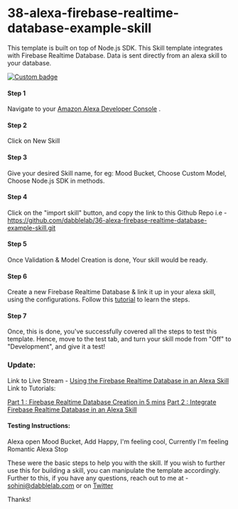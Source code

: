 # 38-alexa-firebase-realtime-database-example-skill
This template is built on top of Node.js SDK. This Skill template integrates with Firebase Realtime Database. Data is sent directly from an alexa skill to your database.

[![Custom badge](https://img.shields.io/endpoint?url=https://badges-shields-io-88j4y07yzimq.runkit.sh)](https://deploy.dabble.dev/deploy/v2/h0zv1fepf7)

#### Step 1  
Navigate to your [Amazon Alexa Developer Console](https://developer.amazon.com/alexa/console/ask) .

#### Step 2 
Click on New Skill

#### Step 3 
Give your desired Skill name, for eg: Mood Bucket, Choose Custom Model, Choose Node.js SDK in methods.

#### Step 4 
Click on the "import skill" button, and copy the link to this Github Repo i.e - https://github.com/dabblelab/36-alexa-firebase-realtime-database-example-skill.git

#### Step 5 
Once Validation & Model Creation is done, Your skill would be ready.

#### Step 6 
Create a new Firebase Realtime Database & link it up in your alexa skill, using the configurations. Follow this [tutorial](https://youtu.be/qKxisFLQRpQ) to learn the steps. 

#### Step 7 
Once, this is done, you've successfully covered all the steps to test this template. Hence, move to the test tab, and turn your skill mode from "Off" to "Development", and give it a test! 


### Update:

Link to Live Stream - [Using the Firebase Realtime Database in an Alexa Skill](https://youtu.be/M24yMEijRTQ)
Link to Tutorials: 

[Part 1 : Firebase Realtime Database Creation in 5 mins](https://youtu.be/qKxisFLQRpQ)
[Part 2 : Integrate Firebase Realtime Database in an Alexa Skill](https://youtu.be/fI1bxMKMY5g)

#### Testing Instructions:

Alexa open Mood Bucket,
Add Happy,
I'm feeling cool,
Currently I'm feeling Romantic
Alexa Stop

These were the basic steps to help you with the skill. If you wish to further use this for building a skill, you can manipulate the template accordingly. Further to this, if you have any questions, reach out to me at - sohini@dabblelab.com or on [Twitter](https://twitter.com/TheSohini)

Thanks!